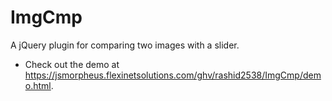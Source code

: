 # ImgCmp
A jQuery plugin for comparing two images with a slider.

* Check out the demo at https://jsmorpheus.flexinetsolutions.com/ghv/rashid2538/ImgCmp/demo.html.
